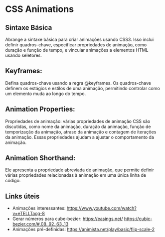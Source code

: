 
#  CSS Animations
## Sintaxe Básica

Abrange a sintaxe básica para criar animações usando CSS3. Isso inclui definir quadros-chave, especificar propriedades de animação, como duração e função de tempo, e vincular animações a elementos HTML usando seletores.

## Keyframes: 
Defina quadros-chave usando a regra @keyframes. Os quadros-chave definem os estágios e estilos de uma animação, permitindo controlar como um elemento muda ao longo do tempo.

## Animation Properties: 
Propriedades de animação: várias propriedades de animação CSS são discutidas, como nome da animação, duração da animação, função de temporização da animação, atraso da animação e contagem de iterações da animação. Essas propriedades ajudam a ajustar o comportamento da animação.

## Animation Shorthand: 
Ele apresenta a propriedade abreviada de animação, que permite definir várias propriedades relacionadas à animação em uma única linha de código.

## Links úteis

- Animações interessantes: https://www.youtube.com/watch?v=eTELLTacg-8
- Gerar números para cube-bezier: https://easings.net/  https://cubic-bezier.com/#.08,.92,.63,.13
- Animações pré-definidas: https://animista.net/play/basic/flip-scale-2




